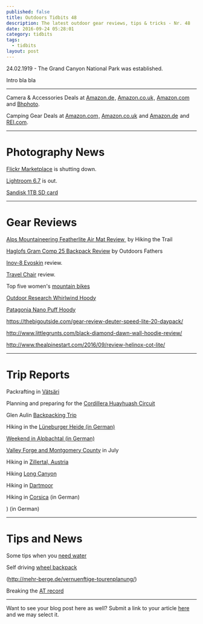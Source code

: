 ```yaml
---
published: false
title: Outdoors Tidbits 48
description: The latest outdoor gear reviews, tips & tricks - Nr. 48
date: 2016-09-24 05:28:01
category: tidbits
tags:
  - tidbits
layout: post
---
```

24.02.1919 - The Grand Canyon National Park was established.

Intro bla bla

---

Camera & Accessories Deals at <a target="_blank" rel="nofollow" href="https://www.amazon.de/b/?_encoding=UTF8&camp=1638&creative=6742&linkCode=ur2&node=5457338031&pf_rd_i=571860&pf_rd_m=A3JWKAKR8XB7XF&pf_rd_p=1067386747&pf_rd_r=5564YVT458WCD2B30ZR9&pf_rd_s=merchandised-search-leftnav&pf_rd_t=101&site-redirect=de&tag=hikeve-21" rel="nofollow">Amazon.de</a><img src="http://ir-de.amazon-adsystem.com/e/ir?t=hikeve-21&l=ur2&o=3" width="1" height="1" border="0" alt="" style="border:none !important; margin:0px !important;"/>, 
<a target="_blank" rel="nofollow" href="https://www.amazon.co.uk/discounts-offers-pc-electronics/b/?_encoding=UTF8&camp=1634&creative=6738&linkCode=ur2&node=590987031&tag=hikeve07-21" rel="nofollow">Amazon.co.uk</a><img src="http://ir-uk.amazon-adsystem.com/e/ir?t=hikeve07-21&l=ur2&o=2" width="1" height="1" border="0" alt="" style="border:none !important; margin:0px !important;"/>, <a target="_blank" href="https://www.amazon.com/s/ref=s9_acss_bw_ln_camcolla_1_1?rh=i%3Aelectronics%2Cn%3A761198&ie=UTF8&pf_rd_m=ATVPDKIKX0DER&pf_rd_s=merchandised-search-leftnav&pf_rd_r=VJHQ4RB0RC82JN9P0705&pf_rd_t=101&pf_rd_p=2580408662&pf_rd_i=502394&_encoding=UTF8&tag=hikeve-20&linkCode=ur2&linkId=71ecc71caff04cc23a9737fbf6aa20a2&camp=1789&creative=9325" rel="nofollow">Amazon.com</a><img src="//ir-na.amazon-adsystem.com/e/ir?t=hikeve-20&l=ur2&o=1" width="1" height="1" border="0" alt="" style="border:none !important; margin:0px !important;" /> and <a href="http://www.bhphotovideo.com/find/dealZone.jsp/BI/19674/KBID/12320">Bhphoto</a>.

Camping Gear Deals at <a target="_blank" href="https://www.amazon.com/s/ref=amb_link_445064522_1?ie=UTF8&bbn=9927316011&field-pct-off=50-&lo=outdoor-recreation&rh=i%3Aoutdoor-recreation%2Cn%3A9927316011%2Cp_6%3AATVPDKIKX0DER%2Cn%3A3400371&pf_rd_m=ATVPDKIKX0DER&pf_rd_s=merchandised-search-leftnav&pf_rd_r=S3PAWAAFM66NGJ18FCH2&pf_rd_t=101&pf_rd_p=2362500142&pf_rd_i=9927316011&_encoding=UTF8&tag=hikeve-20&linkCode=ur2&linkId=63e7f0be9cfa6757362850ac0a82a8cb&camp=1789&creative=9325" rel="nofollow">Amazon.com</a><img src="//ir-na.amazon-adsystem.com/e/ir?t=hikeve-20&l=ur2&o=1" width="1" height="1" border="0" alt="" style="border:none !important; margin:0px !important;">, <a target="_blank" rel="nofollow" href="https://www.amazon.co.uk/s/?_encoding=UTF8&bbn=350630011&camp=1634&creative=6738&linkCode=ur2&pf_rd_i=319545011&pf_rd_m=A3P5ROKL5A1OLE&pf_rd_p=866645087&pf_rd_r=PKBNQ9633DWAG2Y7K80D&pf_rd_s=merchandised-search-leftnav&pf_rd_t=101&rh=i%3Asports%2Cn%3A318949011%2Cn%3A!319532011%2Cn%3A350630011%2Cn%3A319545011&tag=hikeve07-21" rel="nofollow">Amazon.co.uk</a><img src="http://ir-uk.amazon-adsystem.com/e/ir?t=hikeve07-21&l=ur2&o=2" width="1" height="1" border="0" alt="" style="border:none !important; margin:0px !important;" /> and <a target="_blank" rel="nofollow" href="https://www.amazon.de/s/?_encoding=UTF8&__mk_de_DE=%C3%85M%C3%85Z%C3%95%C3%91&bbn=16435091&camp=1638&creative=6742&linkCode=ur2&pf_rd_i=7194943031&pf_rd_m=A3JWKAKR8XB7XF&pf_rd_p=1e4b6427-ff04-4726-8a4e-7bfffbd495ae&pf_rd_r=2Z93BFR2FYQ5JCQ2GP6P&pf_rd_s=merchandised-search-leftnav&pf_rd_t=101&rh=i%3Asports%2Cn%3A16435051%2Cn%3A16435091%2Cn%3A16435151%2Cp_6%3AA3JWKAKR8XB7XF&site-redirect=de&tag=hikeve-21">Amazon.de</a><img src="http://ir-de.amazon-adsystem.com/e/ir?t=hikeve-21&l=ur2&o=3" width="1" height="1" border="0" alt="" style="border:none !important; margin:0px !important;" /> and <a href="https://www.rei.com/rei-garage/c/camping-and-hiking?r=c&pagesize=84&queryRule=outlet-only&ir=category%3Acamping-and-hiking&outlet=true" rel="nofollow">REI.com</a>.

---

# Photography News

[Flickr Marketplace](http://www.dpreview.com/news/7241326722/flickr-marketplace-image-licensing-program-shuttered) is shutting down.

[Lightroom 6.7](http://www.dpreview.com/news/9412105592/adobe-lightroom-cc-2015-7-and-lightroom-6-7-available-now) is out.

[Sandisk 1TB SD card](http://www.dpreview.com/news/2261035063/sandisk-1tb-sdxc-card-prototype-unveiled-at-photokina)

[](https://gearjunkie.com/gopro-karma-drone)

---

# Gear Reviews

[Alps Mountaineering Featherlite Air Mat Review ][1] by Hiking the Trail

[Haglofs Gram Comp 25 Backpack Review][2] by Outdoors Fathers

[Inov-8 Evoskin](http://bushcraft.at/review-inov-8-evoskin/) review.

[Travel Chair](http://www.missourihowell.com/2016/09/23/gear-review-travelchair/) review.

Top five women's [mountain bikes](http://thegirloutdoors.co.uk/2016/09/23/top-five-ladies-mountain-bikes-2016/)

[Outdoor Research Whirlwind Hoody](http://www.littlegrunts.com/outdoor-research-whirlwind-hoody-orinsightlab/)

[Patagonia Nano Puff Hoody](https://thebigoutside.com/review-patagonia-nano-puff-hoody/)

https://thebigoutside.com/gear-review-deuter-speed-lite-20-daypack/

http://www.littlegrunts.com/black-diamond-dawn-wall-hoodie-review/

http://www.thealpinestart.com/2016/09/review-helinox-cot-lite/

---

# Trip Reports

Packrafting in [Vätsäri](http://caide.kuvat.fi/blog/47/vatsari%2C+the+king+of+finnish+wilderness+areas)

Planning and preparing for the [Cordillera Huayhuash Circuit](http://appalachiantrailgirl.com/cordillera-huayhuash-circuit-planning-preparing/)

Glen Aulin [Backpacking Trip](http://campfirechic.com/2016/09/glen-aulin-backpacking-trip.html)

Hiking in the [Lüneburger Heide (in German)](https://fotografischereisenundwanderungen.com/2016/09/23/lueneburger-heide-wandern-im-land-der-heidschnucke/)

[Weekend in Alpbachtal (in German)](https://www.berghelden.de/blog/wochenende-alpbachtal/)

[Valley Forge and Montgomery County](http://www.hikingthetrail.com/2016/09/valley-forge-and-montgomery-county-trip-july-2016/) in July

Hiking in [Zillertal, Austria](http://www.gipfel-glueck.de/hoher-riffler-zillertal/)

Hiking [Long Canyon](http://www.modernhiker.com/2016/09/21/hiking-long-canyon/)

[](http://www.bergheimat.net/2016/09/2-tage-am-wolfgangsee-durch-die-seenot.html)

[](http://gipfelfieber.com/2016/09/21/canyoning-extrem-kobelache-alles-geht-den-bach-runter/)

[](http://3upadventures.com/2016/09/21/colorado-13er-brown-mountain/)

[](https://walkingwomad.com/2016/09/21/zermatt/)

[](http://www.modernhiker.com/2016/09/20/hiking-the-pipiwai-trail-to-waimoku-falls/)

[](https://walkingwomad.com/2016/09/20/5-symbolic-miles-along-the-pacific-crest-trail/)

[](http://www.adventure-inspired.com/2016/09/heather-maple-pass-loop-washington.html)

[](http://campfirechic.com/2016/09/thru-hiking-will-break-your-heart.html)

Hiking in [Dartmoor](http://www.twoblondeswalking.com/man-made/)

Hiking in [Corsica](http://www.auf-den-berg.de/wandern/korsika/wanderung-zu-dem-gumpen-von-purcaraccia/) (in German)

[](http://gipfelfieber.com/2016/09/21/canyoning-extrem-kobelache-alles-geht-den-bach-runter/)) (in German)


---

# Tips and News

Some tips when you [need water](http://blissfulhiking.blogspot.com/2016/09/i-need-water-7-things-you-can-do-in-dry.html)

Self driving [wheel backpack](https://hiking.org/2016/09/22/self-driving-wheel-backpacks/)

(http://mehr-berge.de/vernuenftige-tourenplanung/)

Breaking the [AT record](http://northeastexplorer.com/wordpress/?p=3995)

[](http://www.freshoffthegrid.com/grilled-sweet-potato-fajitas/)

[](http://s454105314.onlinehome.us/msr_blog/5-great-tasting-meals-to-make-in-your-windburner-stove-system/)

[](http://www.hikingthetrail.com/2016/09/7-must-have-items-for-wilderness-survival/)

---

Want to see your blog post here as well? Submit a link to your article [here][3] and we may select it.

[1]:	http://www.hikingthetrail.com/2016/09/alps-mountaineering-featherlite-air-mat-review/ "Alps Mountaineering Featherlite Air Mat Review"
[2]:	http://www.outdoorsfather.com/2016/09/gear-review-haglofs-gram-comp-25-backpack/
[3]:	https://www.facebook.com/HikeVentures/
